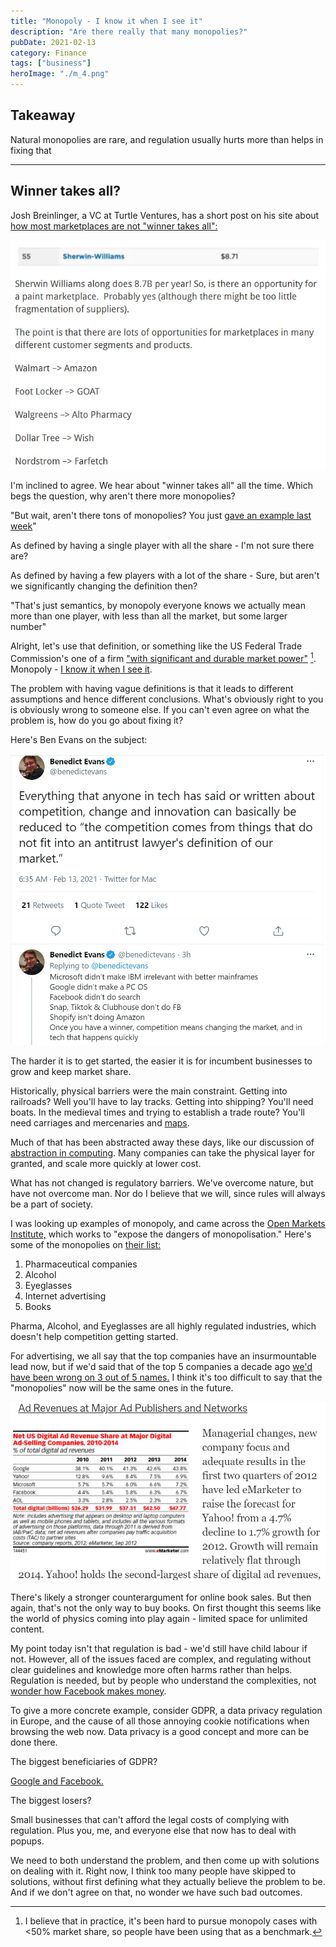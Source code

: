 ```yaml
---
title: "Monopoly - I know it when I see it"
description: "Are there really that many monopolies?"
pubDate: 2021-02-13
category: Finance
tags: ["business"]
heroImage: "./m_4.png"
---
```


## Takeaway

Natural monopolies are rare, and regulation usually hurts more than helps in fixing that

---

## Winner takes all?

Josh Breinlinger, a VC at Turtle Ventures, has a short post on his site about [how most marketplaces are not "winner takes all":](https://acrowdedspace.com/post/642666403989684224/winner-take-all-or-not "win")

![post](./m_1.webp)

I'm inclined to agree. We hear about "winner takes all" all the time. Which begs the question, why aren't there more monopolies?

"But wait, aren't there tons of monopolies? You just [gave an example last week](https://avoidboringpeople.substack.com/p/gambling-is-fine-as-long-as-youve "week")"

As defined by having a single player with all the share - I'm not sure there are?

As defined by having a few players with a lot of the share - Sure, but aren't we significantly changing the definition then?

"That's just semantics, by monopoly everyone knows we actually mean more than one player, with less than all the market, but some larger number"

Alright, let's use that definition, or something like the US Federal Trade Commission's one of a firm ["with significant and durable market power"](https://www.ftc.gov/tips-advice/competition-guidance/guide-antitrust-laws/single-firm-conduct/monopolization-defined "monopoly") [^1]. Monopoly - [I know it when I see it](https://en.wikipedia.org/wiki/I_know_it_when_I_see_it "wiki").

The problem with having vague definitions is that it leads to different assumptions and hence different conclusions. What's obviously right to you is obviously wrong to someone else. If you can't even agree on what the problem is, how do you go about fixing it?

Here's Ben Evans on the subject:

![post](./m_2.webp)

The harder it is to get started, the easier it is for incumbent businesses to grow and keep market share.

Historically, physical barriers were the main constraint. Getting into railroads? Well you'll have to lay tracks. Getting into shipping? You'll need boats. In the medieval times and trying to establish a trade route? You'll need carriages and mercenaries and [maps](https://www.visualcapitalist.com/medieval-trade-route-map/ "map").

Much of that has been abstracted away these days, like our discussion of [abstraction in computing](https://avoidboringpeople.substack.com/p/first-plaid-then-the-world "abstract"). Many companies can take the physical layer for granted, and scale more quickly at lower cost.

What has not changed is regulatory barriers. We've overcome nature, but have not overcome man. Nor do I believe that we will, since rules will always be a part of society.

I was looking up examples of monopoly, and came across the [Open Markets Institute,](https://www.openmarketsinstitute.org/learn/monopoly-by-the-numbers "omi") which works to "expose the dangers of monopolisation." Here's some of the monopolies on [their list:](https://www.openmarketsinstitute.org/learn/monopoly-by-the-numbers "monopoly")

1. Pharmaceutical companies
2. Alcohol
3. Eyeglasses
4. Internet advertising
5. Books

Pharma, Alcohol, and Eyeglasses are all highly regulated industries, which doesn't help competition getting started.

For advertising, we all say that the top companies have an insurmountable lead now, but if we'd said that of the top 5 companies a decade ago [we'd have been wrong on 3 out of 5 names.](https://www.emarketer.com/Article/US-Digital-Ad-Spending-Top-37-Billion-2012-Market-Consolidates/1009362 "ad") I think it's too difficult to say that the "monopolies" now will be the same ones in the future.

![post](./m_3.webp)

There's likely a stronger counterargument for online book sales. But then again, that's not the only way to buy books. On first thought this seems like the world of physics coming into play again - limited space for unlimited content.

My point today isn't that regulation is bad - we'd still have child labour if not. However, all of the issues faced are complex, and regulating without clear guidelines and knowledge more often harms rather than helps. Regulation is needed, but by people who understand the complexities, not [wonder how Facebook makes money](https://www.youtube.com/watch?v=n2H8wx1aBiQ "ads").

To give a more concrete example, consider GDPR, a data privacy regulation in Europe, and the cause of all those annoying cookie notifications when browsing the web now. Data privacy is a good concept and more can be done there.

The biggest beneficiaries of GDPR?

[Google and Facebook.](https://www.wsj.com/articles/gdpr-has-been-a-boon-for-google-and-facebook-11560789219 "goog")

The biggest losers?

Small businesses that can't afford the legal costs of complying with regulation. Plus you, me, and everyone else that now has to deal with popups.

We need to both understand the problem, and then come up with solutions on dealing with it. Right now, I think too many people have skipped to solutions, without first defining what they actually believe the problem to be. And if we don't agree on that, no wonder we have such bad outcomes.

[^1]: I believe that in practice, it's been hard to pursue monopoly cases with <50% market share, so people have been using that as a benchmark.
